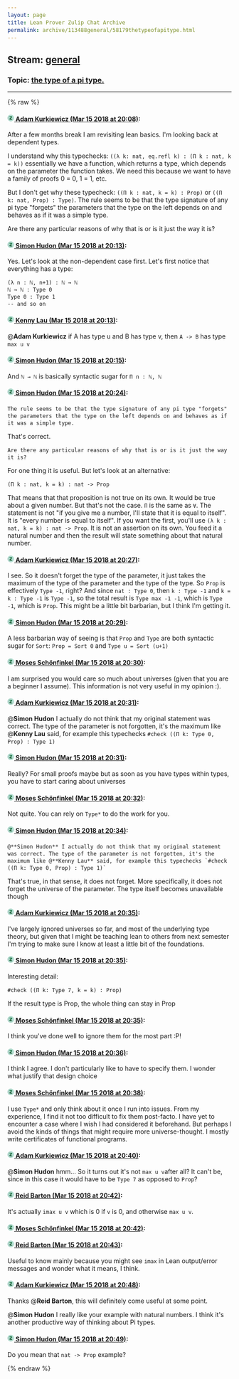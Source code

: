 ```yaml
---
layout: page
title: Lean Prover Zulip Chat Archive 
permalink: archive/113488general/58179thetypeofapitype.html
---
```


## Stream: [general](index.html)
### Topic: [the type of a pi type.](58179thetypeofapitype.html)

---


{% raw %}
#### [![Click to go to Zulip](../../assets/img/zulip2.png) Adam Kurkiewicz (Mar 15 2018 at 20:08)](https://leanprover.zulipchat.com/#narrow/stream/113488-general/topic/the%20type%20of%20a%20pi%20type./near/123762898):
After a few months break I am revisiting lean basics. I'm looking back at dependent types.

I understand why this typechecks: `((λ k: nat, eq.refl k) : (Π k : nat, k = k))` essentially we have a function, which returns a type, which depends on the parameter the function takes. We need this because we want to have a family of proofs 0 = 0, 1 = 1, etc.

But I don't get why these typecheck: `((Π k : nat, k = k) : Prop)` or `((Π k: nat, Prop) : Type)`. The rule seems to be that the type signature of any pi type "forgets" the parameters that the type on the left depends on  and behaves as if it was a simple type.

Are there any particular reasons of why that is or is it just the way it is?

#### [![Click to go to Zulip](../../assets/img/zulip2.png) Simon Hudon (Mar 15 2018 at 20:13)](https://leanprover.zulipchat.com/#narrow/stream/113488-general/topic/the%20type%20of%20a%20pi%20type./near/123763082):
Yes. Let's look at the non-dependent case first. Let's first notice that everything has a type:

```
(λ n : ℕ, n+1) : ℕ → ℕ 
ℕ → ℕ : Type 0
Type 0 : Type 1
-- and so on
```

#### [![Click to go to Zulip](../../assets/img/zulip2.png) Kenny Lau (Mar 15 2018 at 20:13)](https://leanprover.zulipchat.com/#narrow/stream/113488-general/topic/the%20type%20of%20a%20pi%20type./near/123763084):
@**Adam Kurkiewicz** if A has type u and B has type v, then `A -> B` has type `max u v`

#### [![Click to go to Zulip](../../assets/img/zulip2.png) Simon Hudon (Mar 15 2018 at 20:15)](https://leanprover.zulipchat.com/#narrow/stream/113488-general/topic/the%20type%20of%20a%20pi%20type./near/123763161):
And `ℕ → ℕ` is basically syntactic sugar for `Π n : ℕ, ℕ`

#### [![Click to go to Zulip](../../assets/img/zulip2.png) Simon Hudon (Mar 15 2018 at 20:24)](https://leanprover.zulipchat.com/#narrow/stream/113488-general/topic/the%20type%20of%20a%20pi%20type./near/123763501):
```quote
The rule seems to be that the type signature of any pi type "forgets" the parameters that the type on the left depends on and behaves as if it was a simple type.
```

That's correct. 

```quote
Are there any particular reasons of why that is or is it just the way it is?
```

For one thing it is useful. But let's look at an alternative:

```
(Π k : nat, k = k) : nat -> Prop
```

That means that that proposition is not true on its own. It would be true about a given number. But that's not the case. `Π` is the same as `∀`. The statement is not "if you give me a number, I'll state that it is equal to itself". It is "every number is equal to itself". If you want the first, you'll use `(λ k : nat, k = k) : nat -> Prop`. It is not an assertion on its own. You feed it a natural number and then the result will state something about that natural number.

#### [![Click to go to Zulip](../../assets/img/zulip2.png) Adam Kurkiewicz (Mar 15 2018 at 20:27)](https://leanprover.zulipchat.com/#narrow/stream/113488-general/topic/the%20type%20of%20a%20pi%20type./near/123763607):
I see. So it doesn't forget the type of the parameter, it just takes the maximum of the type of the parameter and the type of the type. So `Prop` is effectively `Type -1`, right? And since `nat : Type 0`, then `k : Type -1` and `k = k : Type -1` is `Type -1`, so the total result is `Type max -1 -1`, which is `Type -1`, which is `Prop`. This might be a little bit barbarian, but I think I'm getting it.

#### [![Click to go to Zulip](../../assets/img/zulip2.png) Simon Hudon (Mar 15 2018 at 20:29)](https://leanprover.zulipchat.com/#narrow/stream/113488-general/topic/the%20type%20of%20a%20pi%20type./near/123763673):
A less barbarian way of seeing is that `Prop` and `Type` are both syntactic sugar for `Sort`: `Prop = Sort 0` and `Type u = Sort (u+1)`

#### [![Click to go to Zulip](../../assets/img/zulip2.png) Moses Schönfinkel (Mar 15 2018 at 20:30)](https://leanprover.zulipchat.com/#narrow/stream/113488-general/topic/the%20type%20of%20a%20pi%20type./near/123763727):
I am surprised you would care so much about universes (given that you are a beginner I assume). This information is not very useful in my opinion :).

#### [![Click to go to Zulip](../../assets/img/zulip2.png) Adam Kurkiewicz (Mar 15 2018 at 20:31)](https://leanprover.zulipchat.com/#narrow/stream/113488-general/topic/the%20type%20of%20a%20pi%20type./near/123763751):
@**Simon Hudon** I actually do not think that my original statement was correct. The type of the parameter is not forgotten, it's the maximum like @**Kenny Lau** said, for example this typechecks `#check ((Π k: Type 0, Prop) : Type 1)`

#### [![Click to go to Zulip](../../assets/img/zulip2.png) Simon Hudon (Mar 15 2018 at 20:31)](https://leanprover.zulipchat.com/#narrow/stream/113488-general/topic/the%20type%20of%20a%20pi%20type./near/123763757):
Really? For small proofs maybe but as soon as you have types within types, you have to start caring about universes

#### [![Click to go to Zulip](../../assets/img/zulip2.png) Moses Schönfinkel (Mar 15 2018 at 20:32)](https://leanprover.zulipchat.com/#narrow/stream/113488-general/topic/the%20type%20of%20a%20pi%20type./near/123763803):
Not quite. You can rely on `Type*` to do the work for you.

#### [![Click to go to Zulip](../../assets/img/zulip2.png) Simon Hudon (Mar 15 2018 at 20:34)](https://leanprover.zulipchat.com/#narrow/stream/113488-general/topic/the%20type%20of%20a%20pi%20type./near/123763826):
```quote
@**Simon Hudon** I actually do not think that my original statement was correct. The type of the parameter is not forgotten, it's the maximum like @**Kenny Lau** said, for example this typechecks `#check ((Π k: Type 0, Prop) : Type 1)`
```
That's true, in that sense, it does not forget. More specifically, it does not forget the universe of the parameter. The type itself becomes unavailable though

#### [![Click to go to Zulip](../../assets/img/zulip2.png) Adam Kurkiewicz (Mar 15 2018 at 20:35)](https://leanprover.zulipchat.com/#narrow/stream/113488-general/topic/the%20type%20of%20a%20pi%20type./near/123763874):
I've largely ignored universes so far, and most of the underlying type theory, but given that I might be teaching lean to others from next semester I'm trying to make sure I know at least a little bit of the foundations.

#### [![Click to go to Zulip](../../assets/img/zulip2.png) Simon Hudon (Mar 15 2018 at 20:35)](https://leanprover.zulipchat.com/#narrow/stream/113488-general/topic/the%20type%20of%20a%20pi%20type./near/123763883):
Interesting detail:

```
#check ((Π k: Type 7, k = k) : Prop)
```

If the result type is Prop, the whole thing can stay in Prop

#### [![Click to go to Zulip](../../assets/img/zulip2.png) Moses Schönfinkel (Mar 15 2018 at 20:35)](https://leanprover.zulipchat.com/#narrow/stream/113488-general/topic/the%20type%20of%20a%20pi%20type./near/123763889):
I think you've done well to ignore them for the most part :P!

#### [![Click to go to Zulip](../../assets/img/zulip2.png) Simon Hudon (Mar 15 2018 at 20:36)](https://leanprover.zulipchat.com/#narrow/stream/113488-general/topic/the%20type%20of%20a%20pi%20type./near/123763932):
I think I agree. I don't particularly like to have to specify them. I wonder what justify that design choice

#### [![Click to go to Zulip](../../assets/img/zulip2.png) Moses Schönfinkel (Mar 15 2018 at 20:38)](https://leanprover.zulipchat.com/#narrow/stream/113488-general/topic/the%20type%20of%20a%20pi%20type./near/123764002):
I use `Type*` and only think about it once I run into issues. From my experience, I find it not too difficult to fix them post-facto. I have yet to encounter a case where I wish I had considered it beforehand. But perhaps I avoid the kinds of things that might require more universe-thought. I mostly write certificates of functional programs.

#### [![Click to go to Zulip](../../assets/img/zulip2.png) Adam Kurkiewicz (Mar 15 2018 at 20:40)](https://leanprover.zulipchat.com/#narrow/stream/113488-general/topic/the%20type%20of%20a%20pi%20type./near/123764081):
@**Simon Hudon** hmm... So it turns out it's not `max u v`after all? It can't be, since in this case it would have to be `Type 7` as opposed to `Prop`?

#### [![Click to go to Zulip](../../assets/img/zulip2.png) Reid Barton (Mar 15 2018 at 20:42)](https://leanprover.zulipchat.com/#narrow/stream/113488-general/topic/the%20type%20of%20a%20pi%20type./near/123764133):
It's actually `imax u v` which is 0 if `v` is 0, and otherwise `max u v`.

#### [![Click to go to Zulip](../../assets/img/zulip2.png) Moses Schönfinkel (Mar 15 2018 at 20:42)](https://leanprover.zulipchat.com/#narrow/stream/113488-general/topic/the%20type%20of%20a%20pi%20type./near/123764146):
<deleted>

#### [![Click to go to Zulip](../../assets/img/zulip2.png) Reid Barton (Mar 15 2018 at 20:43)](https://leanprover.zulipchat.com/#narrow/stream/113488-general/topic/the%20type%20of%20a%20pi%20type./near/123764165):
Useful to know mainly because you might see `imax` in Lean output/error messages and wonder what it means, I think.

#### [![Click to go to Zulip](../../assets/img/zulip2.png) Adam Kurkiewicz (Mar 15 2018 at 20:48)](https://leanprover.zulipchat.com/#narrow/stream/113488-general/topic/the%20type%20of%20a%20pi%20type./near/123764339):
Thanks @**Reid Barton**, this will definitely come useful at some point.

@**Simon Hudon** I really like your example with natural numbers. I think it's another productive way of thinking about Pi types.

#### [![Click to go to Zulip](../../assets/img/zulip2.png) Simon Hudon (Mar 15 2018 at 20:49)](https://leanprover.zulipchat.com/#narrow/stream/113488-general/topic/the%20type%20of%20a%20pi%20type./near/123764351):
Do you mean that `nat -> Prop` example?


{% endraw %}
